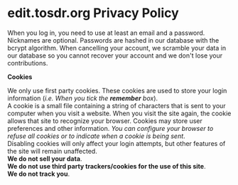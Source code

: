 # edit.tosdr.org Privacy Policy

When you log in, you need to use at least an email and a password. Nicknames are optional. Passwords are hashed in our database with the bcrypt algorithm. When cancelling your account, we scramble your data in our database so you cannot recover your account and we don't lose your contributions.

**Cookies**

We only use first party cookies. These cookies are used to store your login information (_i.e. When you tick the **remember** box_).\
A cookie is a small file containing a string of characters that is sent to your computer when you visit a website. When you visit the site again, the cookie allows that site to recognize your browser. Cookies may store user preferences and other information. _You can configure your browser to refuse all cookies or to indicate when a cookie is being sent_.\
Disabling cookies will only affect your login attempts, but other features of the site will remain unaffected.\
**We do not sell your data**.\
**We do not use third party trackers/cookies for the use of this site**.\
**We do not track you**.
